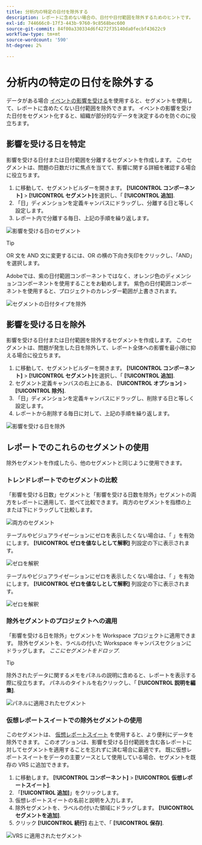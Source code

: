 ```yaml
---
title: 分析内の特定の日付を除外する
description: レポートに含めない場合の、日付や日付範囲を除外するためのヒントです。
exl-id: 744666c0-17f3-443b-9760-9c8568bec600
source-git-commit: 84f00a330334d6f4272f35140da0fecbf43622c9
workflow-type: tm+mt
source-wordcount: '590'
ht-degree: 2%

---
```


# 分析内の特定の日付を除外する

データがある場合 [イベントの影響を受ける](overview.md)を使用すると、セグメントを使用して、レポートに含めたくない日付範囲を除外できます。 イベントの影響を受けた日付をセグメント化すると、組織が部分的なデータを決定するのを防ぐのに役立ちます。

## 影響を受ける日を特定

影響を受ける日付または日付範囲を分離するセグメントを作成します。 このセグメントは、問題の日数だけに焦点を当てて、影響に関する詳細を確認する場合に役立ちます。

1. に移動して、セグメントビルダーを開きます。 **[!UICONTROL コンポーネント]** > **[!UICONTROL セグメント]**&#x200B;を選択し、「 **[!UICONTROL 追加]**.
2. 「日」ディメンションを定義キャンバスにドラッグし、分離する日と等しく設定します。
3. レポート内で分離する毎日、上記の手順を繰り返します。

![影響を受ける日のセグメント](assets/affected_days.jpg)

>[!TIP]
>
>OR 文を AND 文に変更するには、OR の横の下向き矢印をクリックし、「AND」を選択します。

Adobeでは、紫の日付範囲コンポーネントではなく、オレンジ色のディメンションコンポーネントを使用することをお勧めします。 紫色の日付範囲コンポーネントを使用すると、プロジェクトのカレンダー範囲が上書きされます。

![セグメントの日付タイプを除外](assets/exclude_segment_day_type.jpg)

## 影響を受ける日を除外

影響を受ける日付または日付範囲を除外するセグメントを作成します。 このセグメントは、問題が発生した日を除外して、レポート全体への影響を最小限に抑える場合に役立ちます。

1. に移動して、セグメントビルダーを開きます。 **[!UICONTROL コンポーネント]** > **[!UICONTROL セグメント]**&#x200B;を選択し、「 **[!UICONTROL 追加]**.
2. セグメント定義キャンバスの右上にある、 **[!UICONTROL オプション]** > **[!UICONTROL 除外]**.
3. 「日」ディメンションを定義キャンバスにドラッグし、削除する日と等しく設定します。
4. レポートから削除する毎日に対して、上記の手順を繰り返します。

![影響を受ける日を除外](assets/exclude_affected_days.jpg)

## レポートでのこれらのセグメントの使用

除外セグメントを作成したら、他のセグメントと同じように使用できます。

### トレンドレポートでのセグメントの比較

「影響を受ける日数」セグメントと「影響を受ける日数を除外」セグメントの両方をレポートに適用して、並べて比較できます。 両方のセグメントを指標の上または下にドラッグして比較します。

![両方のセグメント](assets/affected_and_exclude.png)

テーブルやビジュアライゼーションにゼロを表示したくない場合は、「 」を有効にします。 **[!UICONTROL ゼロを値なしとして解釈]** 列設定の下に表示されます。

![ゼロを解釈](assets/interpret_zero.png)

テーブルやビジュアライゼーションにゼロを表示したくない場合は、「 」を有効にします。 **[!UICONTROL ゼロを値なしとして解釈]** 列設定の下に表示されます。

![ゼロを解釈](assets/interpret_zero.png)

### 除外セグメントのプロジェクトへの適用

「影響を受ける日を除外」セグメントを Workspace プロジェクトに適用できます。 除外セグメントを、ラベルの付いた Workspace キャンバスセクションにドラッグします。 *ここにセグメントをドロップ*.

>[!TIP]
>
>除外されたデータに関するメモをパネルの説明に含めると、レポートを表示する際に役立ちます。 パネルのタイトルを右クリックし、「 **[!UICONTROL 説明を編集]**.

![パネルに適用されたセグメント](assets/exclude_segment_panel.jpg)

### 仮想レポートスイートでの除外セグメントの使用

このセグメントは、 [仮想レポートスイート](/help/components/vrs/vrs-about.md) を使用すると、より便利にデータを除外できます。 このオプションは、影響を受ける日付範囲を含む各レポートに対してセグメントを適用することを忘れずに済む場合に最適です。 既に仮想レポートスイートをデータの主要ソースとして使用している場合、セグメントを既存の VRS に追加できます。

1. に移動します。 **[!UICONTROL コンポーネント]** > **[!UICONTROL 仮想レポートスイート]**.
2. 「**[!UICONTROL 追加]**」をクリックします。
3. 仮想レポートスイートの名前と説明を入力します。
4. 除外セグメントを、ラベルの付いた領域にドラッグします。 **[!UICONTROL セグメントを追加]**.
5. クリック **[!UICONTROL 続行]** 右上で、「 **[!UICONTROL 保存]**.

![VRS に適用されたセグメント](assets/exclude_segment_vrs.png)
